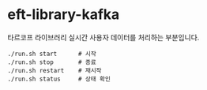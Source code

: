 # eft-library-kafka
타르코프 라이브러리 실시간 사용자 데이터를 처리하는 부분입니다.

```shell
./run.sh start      # 시작
./run.sh stop       # 종료
./run.sh restart    # 재시작
./run.sh status     # 상태 확인
```